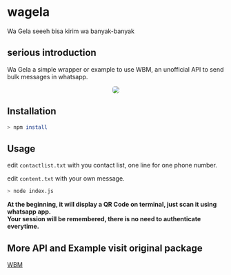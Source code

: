 # wagela
Wa Gela seeeh bisa kirim wa banyak-banyak

## serious introduction

Wa Gela a simple wrapper or example to use WBM, an unofficial API to send bulk messages in whatsapp.


<p align="center"> 
<img style="border-radius: 5px" src="https://raw.githubusercontent.com/Briuor/wbm/master/assets/demo.gif">
</p>

## Installation
```bash
> npm install
```
## Usage

edit `contactlist.txt` with you contact list, one line for one phone number.

edit `content.txt` with your own message.

```bash
> node index.js
```
**At the beginning, it will display a QR Code on terminal, just scan it using whatsapp app.<br />
Your session will be remembered, there is no need to authenticate everytime.**

## More API and Example visit original package

[WBM](https://github.com/Briuor/wbm)

